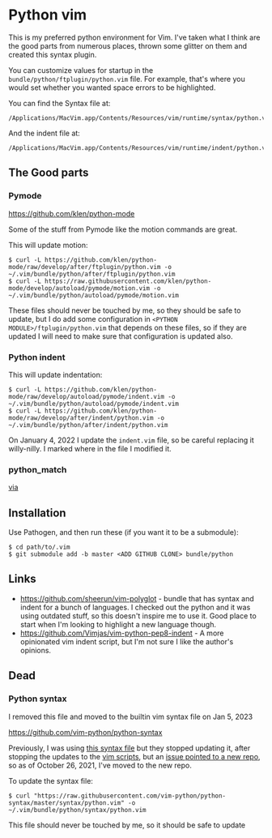 # Python vim

This is my preferred python environment for Vim. I've taken what I think are the good parts from numerous places, thrown some glitter on them and created this syntax plugin.

You can customize values for startup in the `bundle/python/ftplugin/python.vim` file. For example, that's where you would set whether you wanted space errors to be highlighted.

You can find the Syntax file at:

```
/Applications/MacVim.app/Contents/Resources/vim/runtime/syntax/python.vim
```

And the indent file at:

```
/Applications/MacVim.app/Contents/Resources/vim/runtime/indent/python.vim
```


## The Good parts

### Pymode

https://github.com/klen/python-mode

Some of the stuff from Pymode like the motion commands are great.

This will update motion:

    $ curl -L https://github.com/klen/python-mode/raw/develop/after/ftplugin/python.vim -o ~/.vim/bundle/python/after/ftplugin/python.vim
    $ curl -L https://raw.githubusercontent.com/klen/python-mode/develop/autoload/pymode/motion.vim -o ~/.vim/bundle/python/autoload/pymode/motion.vim

These files should never be touched by me, so they should be safe to update, but I do add some configuration in `<PYTHON MODULE>/ftplugin/python.vim` that depends on these files, so if they are updated I will need to make sure that configuration is updated also.


### Python indent

This will update indentation:

    $ curl -L https://github.com/klen/python-mode/raw/develop/autoload/pymode/indent.vim -o ~/.vim/bundle/python/autoload/pymode/indent.vim
    $ curl -L https://github.com/klen/python-mode/raw/develop/after/indent/python.vim -o ~/.vim/bundle/python/after/indent/python.vim

On January 4, 2022 I update the `indent.vim` file, so be careful replacing it willy-nilly. I marked where in the file I modified it.


### python_match

[via](https://vim.sourceforge.io/scripts/script.php?script_id=386)


## Installation

Use Pathogen, and then run these (if you want it to be a submodule):

    $ cd path/to/.vim
    $ git submodule add -b master <ADD GITHUB CLONE> bundle/python

## Links

* https://github.com/sheerun/vim-polyglot - bundle that has syntax and indent for a bunch of languages. I checked out the python and it was using outdated stuff, so this doesn't inspire me to use it. Good place to start when I'm looking to highlight a new language though.
* https://github.com/Vimjas/vim-python-pep8-indent - A more opinionated vim indent script, but I'm not sure I like the author's opinions.


## Dead

### Python syntax

I removed this file and moved to the builtin vim syntax file on Jan 5, 2023

https://github.com/vim-python/python-syntax


Previously, I was using [this syntax file](https://github.com/hdima/python-syntax) but they stopped updating it, after stopping the updates to the [vim scripts](http://www.vim.org/scripts/script.php?script_id=790), but an [issue pointed to a new repo](https://github.com/hdima/python-syntax/issues/62), so as of October 26, 2021, I've moved to the new repo.

To update the syntax file:

    $ curl "https://raw.githubusercontent.com/vim-python/python-syntax/master/syntax/python.vim" -o ~/.vim/bundle/python/syntax/python.vim

This file should never be touched by me, so it should be safe to update